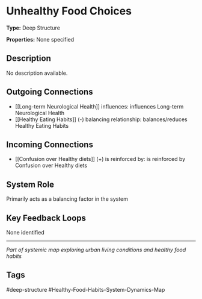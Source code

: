 # Unhealthy  Food Choices

**Type:** Deep Structure

**Properties:** None specified

## Description
No description available.

## Outgoing Connections
- [[Long-term  Neurological  Health]] influences: influences Long-term  Neurological  Health
- [[Healthy Eating Habits]] (-) balancing relationship: balances/reduces Healthy Eating Habits

## Incoming Connections
- [[Confusion over Healthy diets]] (+) is reinforced by: is reinforced by Confusion over Healthy diets

## System Role
Primarily acts as a balancing factor in the system

## Key Feedback Loops
None identified

---
*Part of systemic map exploring urban living conditions and healthy food habits*

## Tags
#deep-structure #Healthy-Food-Habits-System-Dynamics-Map
